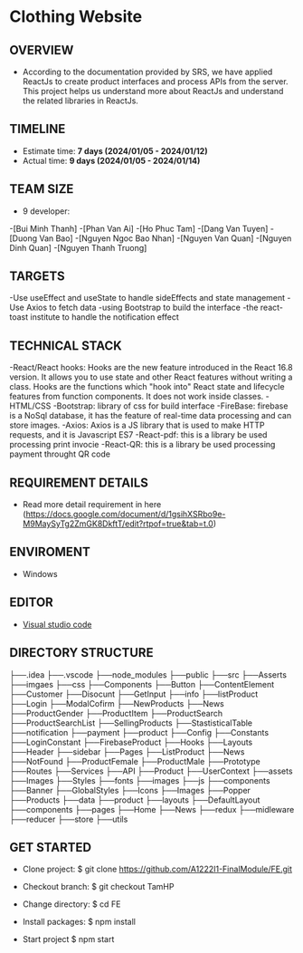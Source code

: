 # Clothing Website 


## OVERVIEW

- According to the documentation provided by SRS, we have applied ReactJs to create product interfaces and process APIs from the server. This project helps us understand more about ReactJs and understand the related libraries in ReactJs.

## TIMELINE

- Estimate time: **7 days (2024/01/05 - 2024/01/12)**
- Actual time: **9 days (2024/01/05 - 2024/01/14)**

## TEAM SIZE

- 9 developer:

-[Bui Minh Thanh]
-[Phan Van Ai]
-[Ho Phuc Tam]
-[Dang Van Tuyen]
-[Duong Van Bao]
-[Nguyen Ngoc Bao Nhan]
-[Nguyen Van Quan]
-[Nguyen Dinh Quan]
-[Nguyen Thanh Truong]

## TARGETS

-Use useEffect and useState to handle sideEffects and state management
-Use Axios to fetch data
-using Bootstrap to build the interface 
-the react-toast institute to handle the notification effect

## TECHNICAL STACK
-React/React hooks: Hooks are the new feature introduced in the React 16.8 version. It allows you to use state and other React features without writing a class. Hooks are the functions which "hook into" React state and lifecycle features from function components. It does not work inside classes.
-HTML/CSS
-Bootstrap: library of css for build interface
-FireBase: firebase is a NoSql database, it has the feature of real-time data processing and can store images.
-Axios: Axios is a JS library that is used to make HTTP requests, and it is Javascript ES7 
-React-pdf: this is a library be used processing print invocie
-React-QR: this is a library be used processing payment throught QR code

## REQUIREMENT DETAILS

- Read more detail requirement in here (https://docs.google.com/document/d/1gsihXSRbo9e-M9MaySyTg2ZmGK8DkftT/edit?rtpof=true&tab=t.0)

## ENVIROMENT

- Windows

## EDITOR

- [Visual studio code](https://code.visualstudio.com/)
## DIRECTORY STRUCTURE

├──.idea
├──.vscode
├──node_modules
├──public
├──src
    ├──Asserts
      ├──imgaes
      ├──css
    ├──Components
      ├──Button
      ├──ContentElement
      ├──Customer
      ├──Disocunt
      ├──GetInput
      ├──info
      ├──listProduct
      ├──Login
      ├──ModalCofirm
      ├──NewProducts
      ├──News
      ├──ProductGender
      ├──ProductItem
      ├──ProductSearch
      ├──ProductSearchList
      ├──SellingProducts
      ├──StastisticalTable
      ├──notification
      ├──payment
      ├──product
    ├──Config
    ├──Constants
      ├──LoginConstant
    ├──FirebaseProduct
    ├──Hooks
    ├──Layouts
      ├──Header
      ├──sidebar
    ├──Pages
      ├──ListProduct
      ├──News
      ├──NotFound
      ├──ProductFemale
      ├──ProductMale
    ├──Prototype
    ├──Routes
    ├──Services
      ├──API
      ├──Product
      ├──UserContext
    ├──assets
      ├──Images
      ├──Styles
      ├──fonts
      ├──images
      ├──js
    ├──components
      ├──Banner
      ├──GlobalStyles
      ├──Icons
      ├──Images
      ├──Popper
      ├──Products
    ├──data
      ├──product
    ├──layouts
      ├──DefaultLayout
      ├──components
    ├──pages
      ├──Home
      ├──News
    ├──redux
      ├──midleware
      ├──reducer
      ├──store
    ├──utils

## GET STARTED

- Clone project:
  $ git clone https://github.com/A1222I1-FinalModule/FE.git

- Checkout branch:
  $ git checkout TamHP

- Change directory:
  $ cd FE
- Install packages:
  $ npm install
- Start project
  $ npm start
